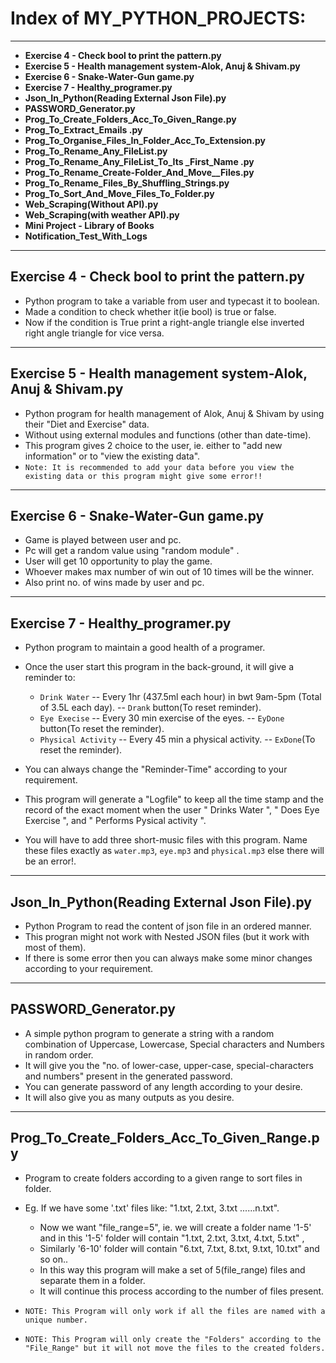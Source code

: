 # Index of MY_PYTHON_PROJECTS:
 ---
 - **Exercise 4 - Check bool to print the pattern.py**
 - **Exercise 5 - Health management system-Alok, Anuj & Shivam.py**
 - **Exercise 6 - Snake-Water-Gun game.py**
 - **Exercise 7 - Healthy_programer.py**
 - **Json_In_Python(Reading External Json File).py**
 - **PASSWORD_Generator.py**
 - **Prog_To_Create_Folders_Acc_To_Given_Range.py**
 - **Prog_To_Extract_Emails .py**
 - **Prog_To_Organise_Files_In_Folder_Acc_To_Extension.py**
 - **Prog_To_Rename_Any_FileList.py**
 - **Prog_To_Rename_Any_FileList_To_Its _First_Name .py**
 - **Prog_To_Rename_Create-Folder_And_Move__Files.py**
 - **Prog_To_Rename_Files_By_Shuffling_Strings.py**
 - **Prog_To_Sort_And_Move_Files_To_Folder.py**
 - **Web_Scraping(Without API).py**
 - **Web_Scraping(with weather API).py**
 - **Mini Project - Library of Books**
 - **Notification_Test_With_Logs**
---


## Exercise 4 - Check bool to print the pattern.py
- Python program to take a variable from user and typecast it to boolean. 
- Made a condition to check whether it(ie bool) is true or false. 
- Now if the condition is True print a right-angle triangle else inverted right angle triangle for  vice versa.
---

## Exercise 5 - Health management system-Alok, Anuj & Shivam.py
- Python program for health management of Alok, Anuj & Shivam by using their "Diet and Exercise" data.
- Without using external modules and functions (other than date-time).
- This program gives 2 choice to the user, ie. either to "add new information" or to "view the existing data". 
- `Note: It is recommended to add your data before you view the existing data or this program might give some error!!`
---

## Exercise 6 - Snake-Water-Gun game.py
- Game is played between user and pc.
- Pc will get a random value using "random module" .
- User will get 10 opportunity to play the game.
- Whoever makes max number of win out of 10 times will be the winner.
- Also print no. of wins made by user and pc.
---

## Exercise 7 - Healthy_programer.py
- Python program to maintain a good health of a programer.
- Once the user start this program in the back-ground, it will give a reminder to:
  - `Drink Water` -- Every 1hr (437.5ml each hour) in bwt 9am-5pm (Total of 3.5L each day). -- `Drank` button(To reset reminder).
  - `Eye Execise` -- Every 30 min exercise of the eyes. -- `EyDone` button(To reset the reminder).
  - `Physical Activity` -- Every 45 min a physical activity. -- `ExDone`(To reset the reminder).

- You can always change the "Reminder-Time" according to your requirement. 
- This program will generate a "Logfile" to keep all the time stamp and the record of the exact moment when the user " Drinks Water ", " Does Eye Exercise ", and " Performs Pysical activity ".
- You will have to add three short-music files with this program. Name these files exactly as `water.mp3`, `eye.mp3` and `physical.mp3` else there will be an error!. 
---

## Json_In_Python(Reading External Json File).py
- Python Program to read the content of json file in an ordered manner.
- This progran might not work with Nested JSON files (but it work with most of them).
- If there is some error then you can always make some minor changes according to your requirement.
---

## PASSWORD_Generator.py
- A simple python program to generate a string with a random combination of Uppercase, Lowercase, Special characters and Numbers in random order.
- It will give you the "no. of lower-case, upper-case, special-characters and numbers" present in the generated password.
- You can generate password of any length according to your desire.
- It will also give you as many outputs as you desire.
---

## Prog_To_Create_Folders_Acc_To_Given_Range.py
- Program to create folders according to a given range to sort files in folder.
- Eg.  If we have some '.txt' files like: "1.txt, 2.txt, 3.txt ......n.txt".
  - Now we want "file_range=5", ie. we will create a folder name '1-5' and in this '1-5' folder will contain "1.txt, 2.txt, 3.txt, 4.txt, 5.txt" ,
  - Similarly '6-10' folder will contain "6.txt, 7.txt, 8.txt, 9.txt, 10.txt" and so on..
  - In this way this program will make a set of 5(file_range) files and separate them in a folder.
  - It will continue this process according to the number of files present.

- `NOTE: This Program will only work if all the files are named with a unique number.`
- `NOTE: This Program will only create the "Folders" according to the "File_Range" but it will not move the files to the created folders.`
     

















